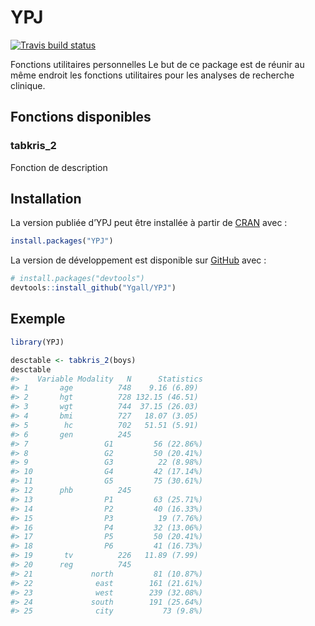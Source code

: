 
<!-- README.md is generated from README.Rmd. Please edit that file -->

# YPJ

<!-- badges: start -->

[![Travis build
status](https://travis-ci.org/Ygall/YPJ.svg?branch=master)](https://travis-ci.org/Ygall/YPJ)
<!-- badges: end -->

Fonctions utilitaires personnelles Le but de ce package est de réunir au
même endroit les fonctions utilitaires pour les analyses de recherche
clinique.

## Fonctions disponibles

### tabkris\_2

Fonction de description

## Installation

La version publiée d’YPJ peut être installée à partir de
[CRAN](https://CRAN.R-project.org) avec :

``` r
install.packages("YPJ")
```

La version de développement est disponible sur
[GitHub](https://github.com/) avec :

``` r
# install.packages("devtools")
devtools::install_github("Ygall/YPJ")
```

## Exemple

``` r
library(YPJ)

desctable <- tabkris_2(boys)
desctable
#>    Variable Modality   N      Statistics
#> 1       age          748    9.16 (6.89) 
#> 2       hgt          728 132.15 (46.51) 
#> 3       wgt          744  37.15 (26.03) 
#> 4       bmi          727   18.07 (3.05) 
#> 5        hc          702   51.51 (5.91) 
#> 6       gen          245                
#> 7                 G1         56 (22.86%)
#> 8                 G2         50 (20.41%)
#> 9                 G3          22 (8.98%)
#> 10                G4         42 (17.14%)
#> 11                G5         75 (30.61%)
#> 12      phb          245                
#> 13                P1         63 (25.71%)
#> 14                P2         40 (16.33%)
#> 15                P3          19 (7.76%)
#> 16                P4         32 (13.06%)
#> 17                P5         50 (20.41%)
#> 18                P6         41 (16.73%)
#> 19       tv          226   11.89 (7.99) 
#> 20      reg          745                
#> 21             north         81 (10.87%)
#> 22              east        161 (21.61%)
#> 23              west        239 (32.08%)
#> 24             south        191 (25.64%)
#> 25              city           73 (9.8%)
```
